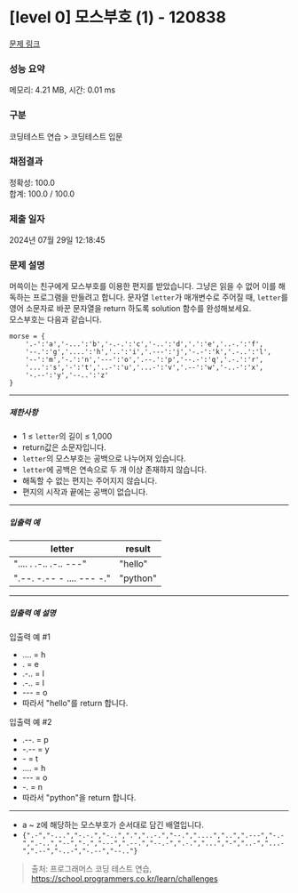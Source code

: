 # [level 0] 모스부호 (1) - 120838 

[문제 링크](https://school.programmers.co.kr/learn/courses/30/lessons/120838?language=c) 

### 성능 요약

메모리: 4.21 MB, 시간: 0.01 ms

### 구분

코딩테스트 연습 > 코딩테스트 입문

### 채점결과

정확성: 100.0<br/>합계: 100.0 / 100.0

### 제출 일자

2024년 07월 29일 12:18:45

### 문제 설명

<p style="user-select: auto !important;">머쓱이는 친구에게 모스부호를 이용한 편지를 받았습니다. 그냥은 읽을 수 없어 이를 해독하는 프로그램을 만들려고 합니다. 문자열 <code style="user-select: auto !important;">letter</code>가 매개변수로 주어질 때, <code style="user-select: auto !important;">letter</code>를 영어 소문자로 바꾼 문자열을 return 하도록 solution 함수를 완성해보세요.<br style="user-select: auto !important;">
모스부호는 다음과 같습니다.</p>
<div class="highlight" style="user-select: auto !important;"><pre class="codehilite" style="user-select: auto !important;"><code style="user-select: auto !important;">morse = { 
    '.-':'a','-...':'b','-.-.':'c','-..':'d','.':'e','..-.':'f',
    '--.':'g','....':'h','..':'i','.---':'j','-.-':'k','.-..':'l',
    '--':'m','-.':'n','---':'o','.--.':'p','--.-':'q','.-.':'r',
    '...':'s','-':'t','..-':'u','...-':'v','.--':'w','-..-':'x',
    '-.--':'y','--..':'z'
}
</code></pre></div>
<hr style="user-select: auto !important;">

<h5 style="user-select: auto !important;">제한사항</h5>

<ul style="user-select: auto !important;">
<li style="user-select: auto !important;">1 ≤ <code style="user-select: auto !important;">letter</code>의 길이 ≤ 1,000</li>
<li style="user-select: auto !important;">return값은 소문자입니다.</li>
<li style="user-select: auto !important;"><code style="user-select: auto !important;">letter</code>의 모스부호는 공백으로 나누어져 있습니다.</li>
<li style="user-select: auto !important;"><code style="user-select: auto !important;">letter</code>에 공백은 연속으로 두 개 이상 존재하지 않습니다.</li>
<li style="user-select: auto !important;">해독할 수 없는 편지는 주어지지 않습니다.</li>
<li style="user-select: auto !important;">편지의 시작과 끝에는 공백이 없습니다.</li>
</ul>

<hr style="user-select: auto !important;">

<h5 style="user-select: auto !important;">입출력 예</h5>
<table class="table" style="user-select: auto !important;">
        <thead style="user-select: auto !important;"><tr style="user-select: auto !important;">
<th style="user-select: auto !important;">letter</th>
<th style="user-select: auto !important;">result</th>
</tr>
</thead>
        <tbody style="user-select: auto !important;"><tr style="user-select: auto !important;">
<td style="user-select: auto !important;">".... . .-.. .-.. ---"</td>
<td style="user-select: auto !important;">"hello"</td>
</tr>
<tr style="user-select: auto !important;">
<td style="user-select: auto !important;">".--. -.-- - .... --- -."</td>
<td style="user-select: auto !important;">"python"</td>
</tr>
</tbody>
      </table>
<hr style="user-select: auto !important;">

<h5 style="user-select: auto !important;">입출력 예 설명</h5>

<p style="user-select: auto !important;">입출력 예 #1</p>

<ul style="user-select: auto !important;">
<li style="user-select: auto !important;">.... = h</li>
<li style="user-select: auto !important;">. = e</li>
<li style="user-select: auto !important;">.-.. = l</li>
<li style="user-select: auto !important;">.-.. = l</li>
<li style="user-select: auto !important;">--- = o</li>
<li style="user-select: auto !important;">따라서 "hello"를 return 합니다.</li>
</ul>

<p style="user-select: auto !important;">입출력 예 #2</p>

<ul style="user-select: auto !important;">
<li style="user-select: auto !important;">.--. = p</li>
<li style="user-select: auto !important;">-.-- = y</li>
<li style="user-select: auto !important;">- = t</li>
<li style="user-select: auto !important;">.... = h</li>
<li style="user-select: auto !important;">--- = o</li>
<li style="user-select: auto !important;">-. = n</li>
<li style="user-select: auto !important;">따라서 "python"을 return 합니다.</li>
</ul>

<hr style="user-select: auto !important;">

<ul style="user-select: auto !important;">
<li style="user-select: auto !important;">a ~ z에 해당하는 모스부호가 순서대로 담긴 배열입니다.</li>
<li style="user-select: auto !important;"><code style="user-select: auto !important;">{".-","-...","-.-.","-..",".","..-.","--.","....","..",".---","-.-",".-..","--","-.","---",".--.","--.-",".-.","...","-","..-","...-",".--","-..-","-.--","--.."}</code></li>
</ul>


> 출처: 프로그래머스 코딩 테스트 연습, https://school.programmers.co.kr/learn/challenges